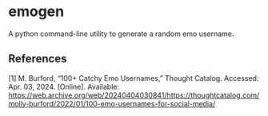 # emogen
A python command-line utility to generate a random emo username.

## References

[1] M. Burford, “100+ Catchy Emo Usernames,” Thought Catalog. Accessed: Apr. 03, 2024. [Online]. Available: https://web.archive.org/web/20240404030841/https://thoughtcatalog.com/molly-burford/2022/01/100-emo-usernames-for-social-media/
